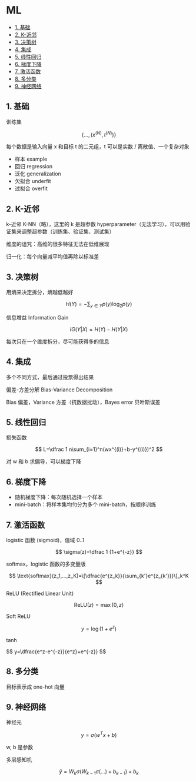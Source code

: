 # ML

- [1. 基础](#1-基础)
- [2. K-近邻](#2-k-近邻)
- [3. 决策树](#3-决策树)
- [4. 集成](#4-集成)
- [5. 线性回归](#5-线性回归)
- [6. 梯度下降](#6-梯度下降)
- [7. 激活函数](#7-激活函数)
- [8. 多分类](#8-多分类)
- [9. 神经网络](#9-神经网络)

## 1. 基础

训练集

$$
\{\ldots,(x^{(N)}, t^{(N)})\}
$$

每个数据是输入向量 x 和目标 t 的二元组，t 可以是实数 / 离散值、一个复杂对象

- 样本 example
- 回归 regression
- 泛化 generalization
- 欠拟合 underfit
- 过拟合 overfit

## 2. K-近邻

k-近邻 K-NN（略），这里的 k 是超参数 hyperparameter（无法学习），可以用验证集来调整超参数（训练集、验证集、测试集）

维度的诅咒：高维的很多特征无法在低维展现

归一化：每个向量减平均值再除以标准差

## 3. 决策树

用熵来决定拆分，熵越低越好

$$
H(Y)=-\sum_{y\in Y} p(y)\log_2p(y)
$$

信息增益 Information Gain

$$
IG(Y|X)=H(Y)-H(Y|X)
$$

每次只在一个维度拆分，尽可能获得多的信息

## 4. 集成

多个不同方式，最后通过投票得出结果

偏差-方差分解 Bias-Variance Decomposition

Bias 偏差，Variance 方差（抗数据扰动），Bayes error 贝叶斯误差

## 5. 线性回归

损失函数

$$
L=\dfrac 1 n\sum_{i=1}^n(wx^{(i)}+b-y^{(i)})^2
$$

对 w 和 b 求偏导，可以梯度下降

## 6. 梯度下降

- 随机梯度下降：每次随机选择一个样本
- mini-batch：将样本集均匀分为多个 mini-batch，按顺序训练

## 7. 激活函数

logistic 函数 (sigmoid)，值域 0..1

$$
\sigma(z)=\dfrac 1 {1+e^{-z}}
$$

softmax，logistic 函数的多变量版

$$
\text{softmax}(z_1,...,z_K)=\[\dfrac{e^{z_k}}{\sum_{k'}e^{z_{k'}}}\]_k^K
$$

ReLU (Rectified Linear Unit)

$$
\text{ReLU}(z)=\max(0,z)
$$

Soft ReLU

$$
y=\log(1+e^z)
$$

tanh

$$
y=\dfrac{e^z-e^{-z}}{e^z}+e^{-z}}
$$

## 8. 多分类

目标表示成 one-hot 向量

## 9. 神经网络

神经元

$$
y=\sigma(w^Tx+b)
$$

w, b 是参数

多层感知机

$$
\hat y=W_k\sigma(W_{k-1}\sigma(...)+b_{k-1})+b_k
$$
